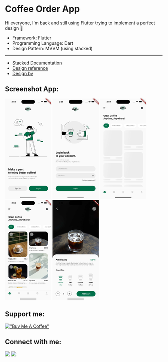 # Coffee Order App

Hi everyone, I'm back and still using Flutter trying to implement a perfect design 🚀

- Framework: Flutter
- Programming Language: Dart
- Design Pattern: MVVM (using stacked)
-------------------------------------------
- [Stacked Documentation](https://stacked.filledstacks.com/)
- [Design reference](https://www.instagram.com/p/Cc-KmatjuuH/?utm_source=ig_web_copy_link%3F)
- [Design by](https://www.instagram.com/callamirh/)

## Screenshot App:
<img src="https://github.com/reynaldi18/coffee_order/blob/main/screenshots/on_boarding.png?raw=true" width=148 alt="">
<img src="https://github.com/reynaldi18/coffee_order/blob/main/screenshots/login.png?raw=true" width=148 alt="">
<img src="https://github.com/reynaldi18/coffee_order/blob/main/screenshots/home_shimmer.png?raw=true" width=148 alt="">
<img src="https://github.com/reynaldi18/coffee_order/blob/main/screenshots/home.png?raw=true" width=148 alt="">
<img src="https://github.com/reynaldi18/coffee_order/blob/main/screenshots/product.png?raw=true" width=148 alt="">

## Support me:
[!["Buy Me A Coffee"](https://www.buymeacoffee.com/assets/img/custom_images/orange_img.png)](https://www.buymeacoffee.com/reynaldi07)


## Connect with me:
<a href = "https://www.linkedin.com/in/reynaldi-pamungkas-882b72141/"><img src="https://img.icons8.com/fluent/48/000000/linkedin.png"/></a>
<a href = "https://www.instagram.com/reynaldi18/"><img src="https://img.icons8.com/fluent/48/000000/instagram-new.png"/></a>